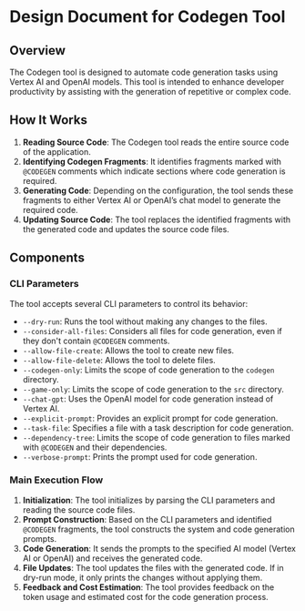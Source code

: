# Design Document for Codegen Tool

## Overview

The Codegen tool is designed to automate code generation tasks using Vertex AI and OpenAI models. This tool is intended to enhance developer productivity by assisting with the generation of repetitive or complex code.

## How It Works

1. **Reading Source Code**: The Codegen tool reads the entire source code of the application.
2. **Identifying Codegen Fragments**: It identifies fragments marked with `@CODEGEN` comments which indicate sections where code generation is required.
3. **Generating Code**: Depending on the configuration, the tool sends these fragments to either Vertex AI or OpenAI’s chat model to generate the required code.
4. **Updating Source Code**: The tool replaces the identified fragments with the generated code and updates the source code files.

## Components

### CLI Parameters

The tool accepts several CLI parameters to control its behavior:

- `--dry-run`: Runs the tool without making any changes to the files.
- `--consider-all-files`: Considers all files for code generation, even if they don't contain `@CODEGEN` comments.
- `--allow-file-create`: Allows the tool to create new files.
- `--allow-file-delete`: Allows the tool to delete files.
- `--codegen-only`: Limits the scope of code generation to the `codegen` directory.
- `--game-only`: Limits the scope of code generation to the `src` directory.
- `--chat-gpt`: Uses the OpenAI model for code generation instead of Vertex AI.
- `--explicit-prompt`: Provides an explicit prompt for code generation.
- `--task-file`: Specifies a file with a task description for code generation.
- `--dependency-tree`: Limits the scope of code generation to files marked with `@CODEGEN` and their dependencies.
- `--verbose-prompt`: Prints the prompt used for code generation.

### Main Execution Flow

1. **Initialization**: The tool initializes by parsing the CLI parameters and reading the source code files.
2. **Prompt Construction**: Based on the CLI parameters and identified `@CODEGEN` fragments, the tool constructs the system and code generation prompts.
3. **Code Generation**: It sends the prompts to the specified AI model (Vertex AI or OpenAI) and receives the generated code.
4. **File Updates**: The tool updates the files with the generated code. If in dry-run mode, it only prints the changes without applying them.
5. **Feedback and Cost Estimation**: The tool provides feedback on the token usage and estimated cost for the code generation process.
